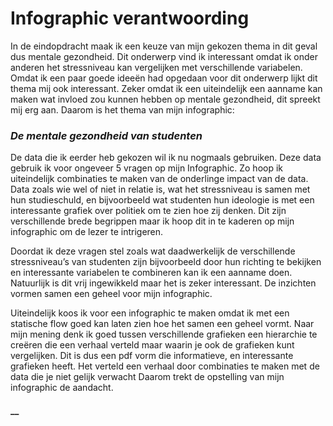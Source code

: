 # Infographic verantwoording

In de eindopdracht maak ik een keuze van mijn gekozen thema in dit geval dus mentale gezondheid. Dit onderwerp vind ik interessant omdat ik onder anderen het stressniveau kan vergelijken met verschillende variabelen. Omdat ik een paar goede ideeën had opgedaan voor dit onderwerp lijkt dit thema mij ook  interessant. Zeker omdat ik een uiteindelijk een aanname kan maken wat invloed zou kunnen hebben op mentale gezondheid, dit spreekt mij erg aan. Daarom is het thema van mijn infographic: 

### _**De mentale gezondheid van studenten**_

De data die ik eerder heb gekozen wil ik nu nogmaals gebruiken. Deze data gebruik ik voor ongeveer 5 vragen op mijn Infographic. Zo hoop ik uiteindelijk combinaties te maken van de onderlinge impact van de data. Data zoals wie wel of niet in relatie is, wat het stressniveau is samen met hun studieschuld, en bijvoorbeeld wat studenten hun ideologie is met een interessante grafiek over politiek om te zien hoe zij denken. Dit zijn verschillende brede begrippen maar ik hoop dit in te kaderen op mijn infographic om de lezer te intrigeren. 

Doordat ik deze vragen stel zoals wat daadwerkelijk de verschillende stressniveau’s van studenten zijn bijvoorbeeld door hun richting te bekijken en interessante variabelen te combineren kan ik een aanname doen. Natuurlijk is dit vrij ingewikkeld maar het is zeker interessant. De inzichten vormen samen een geheel voor mijn infographic. 

Uiteindelijk koos ik voor een infographic te maken omdat ik met een statische flow goed kan laten zien hoe het samen een geheel vormt. Naar mijn mening denk ik goed tussen verschillende grafieken een hierarchie te creëren die een verhaal verteld maar waarin je ook de grafieken kunt vergelijken. Dit is dus een pdf vorm   die informatieve, en interessante grafieken heeft. Het verteld een verhaal door combinaties te maken met de data die je niet gelijk verwacht Daarom trekt de opstelling van mijn infographic de aandacht. 

#### \_\_

